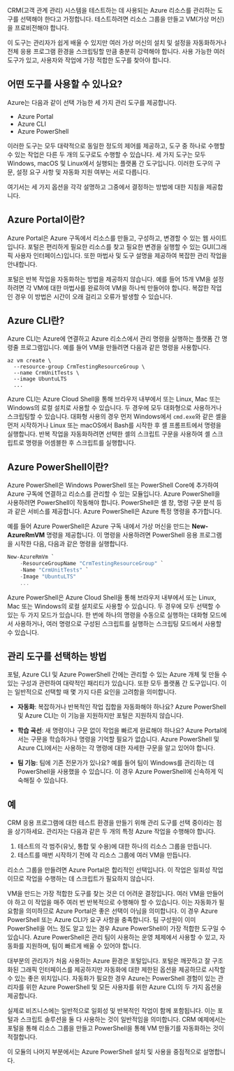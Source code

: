 CRM(고객 관계 관리) 시스템을 테스트하는 데 사용되는 Azure 리소스를 관리하는 도구를 선택해야 한다고 가정합니다. 테스트하려면 리소스 그룹을 만들고 VM(가상 머신)을 프로비전해야 합니다.

이 도구는 관리자가 쉽게 배울 수 있지만 여러 가상 머신의 설치 및 설정을 자동화하거나 전체 응용 프로그램 환경을 스크립팅할 만큼 충분히 강력해야 합니다. 사용 가능한 여러 도구가 있고, 사용자와 작업에 가장 적합한 도구를 찾아야 합니다.

## <a name="what-tools-are-available"></a>어떤 도구를 사용할 수 있나요?
Azure는 다음과 같이 선택 가능한 세 가지 관리 도구를 제공합니다.

- Azure Portal
- Azure CLI
- Azure PowerShell

이러한 도구는 모두 대략적으로 동일한 정도의 제어를 제공하고, 도구 중 하나로 수행할 수 있는 작업은 다른 두 개의 도구로도 수행할 수 있습니다. 세 가지 도구는 모두 Windows, macOS 및 Linux에서 실행되는 플랫폼 간 도구입니다. 이러한 도구의 구문, 설정 요구 사항 및 자동화 지원 여부는 서로 다릅니다.

여기서는 세 가지 옵션을 각각 설명하고 그중에서 결정하는 방법에 대한 지침을 제공합니다. 

## <a name="what-is-the-azure-portal"></a>Azure Portal이란?
Azure Portal은 Azure 구독에서 리소스를 만들고, 구성하고, 변경할 수 있는 웹 사이트입니다. 포털은 편리하게 필요한 리소스를 찾고 필요한 변경을 실행할 수 있는 GUI(그래픽 사용자 인터페이스)입니다. 또한 마법사 및 도구 설명을 제공하여 복잡한 관리 작업을 안내합니다.

포털은 반복 작업을 자동화하는 방법을 제공하지 않습니다. 예를 들어 15개 VM을 설정하려면 각 VM에 대한 마법사를 완료하여 VM을 하나씩 만들어야 합니다. 복잡한 작업인 경우 이 방법은 시간이 오래 걸리고 오류가 발생할 수 있습니다. 

## <a name="what-is-the-azure-cli"></a>Azure CLI란?
Azure CLI는 Azure에 연결하고 Azure 리소스에서 관리 명령을 실행하는 플랫폼 간 명령줄 프로그램입니다. 예를 들어 VM을 만들려면 다음과 같은 명령을 사용합니다.

```azurecli
az vm create \
  --resource-group CrmTestingResourceGroup \
  --name CrmUnitTests \
  --image UbuntuLTS
  ...
```

Azure CLI는 Azure Cloud Shell을 통해 브라우저 내부에서 또는 Linux, Mac 또는 Windows의 로컬 설치로 사용할 수 있습니다. 두 경우에 모두 대화형으로 사용하거나 스크립팅할 수 있습니다. 대화형 사용의 경우 먼저 Windows에서 `cmd.exe`와 같은 셸을 먼저 시작하거나 Linux 또는 macOS에서 Bash를 시작한 후 셸 프롬프트에서 명령을 실행합니다. 반복 작업을 자동화하려면 선택한 셸의 스크립트 구문을 사용하여 셸 스크립트로 명령을 어셈블한 후 스크립트를 실행합니다.

## <a name="what-is-azure-powershell"></a>Azure PowerShell이란?
Azure PowerShell은 Windows PowerShell 또는 PowerShell Core에 추가하여 Azure 구독에 연결하고 리소스를 관리할 수 있는 모듈입니다. Azure PowerShell을 사용하려면 PowerShell이 작동해야 합니다. PowerShell은 셸 창, 명령 구문 분석 등과 같은 서비스를 제공합니다. Azure PowerShell은 Azure 특정 명령을 추가합니다.

예를 들어 Azure PowerShell은 Azure 구독 내에서 가상 머신을 만드는 **New-AzureRmVM** 명령을 제공합니다. 이 명령을 사용하려면 PowerShell 응용 프로그램을 시작한 다음, 다음과 같은 명령을 실행합니다.

```powershell
New-AzureRmVm `
    -ResourceGroupName "CrmTestingResourceGroup" `
    -Name "CrmUnitTests" `
    -Image "UbuntuLTS"
    ...
```

Azure PowerShell은 Azure Cloud Shell을 통해 브라우저 내부에서 또는 Linux, Mac 또는 Windows의 로컬 설치로도 사용할 수 있습니다. 두 경우에 모두 선택할 수 있는 두 가지 모드가 있습니다. 한 번에 하나의 명령을 수동으로 실행하는 대화형 모드에서 사용하거나, 여러 명령으로 구성된 스크립트를 실행하는 스크립팅 모드에서 사용할 수 있습니다.

## <a name="how-to-choose-an-administrative-tool"></a>관리 도구를 선택하는 방법
포털, Azure CLI 및 Azure PowerShell 간에는 관리할 수 있는 Azure 개체 및 만들 수 있는 구성과 관련하여 대략적인 패리티가 있습니다. 또한 모두 플랫폼 간 도구입니다. 이는 일반적으로 선택할 때 몇 가지 다른 요인을 고려함을 의미합니다.

- **자동화**: 복잡하거나 반복적인 작업 집합을 자동화해야 하나요? Azure PowerShell 및 Azure CLI는 이 기능을 지원하지만 포털은 지원하지 않습니다.

- **학습 곡선**: 새 명령이나 구문 없이 작업을 빠르게 완료해야 하나요? Azure Portal에서는 구문을 학습하거나 명령을 기억할 필요가 없습니다. Azure PowerShell 및 Azure CLI에서는 사용하는 각 명령에 대한 자세한 구문을 알고 있어야 합니다.

- **팀 기능**: 팀에 기존 전문가가 있나요? 예를 들어 팀이 Windows를 관리하는 데 PowerShell을 사용했을 수 있습니다. 이 경우 Azure PowerShell에 신속하게 익숙해질 수 있습니다.

## <a name="example"></a>예
CRM 응용 프로그램에 대한 테스트 환경을 만들기 위해 관리 도구를 선택 중이라는 점을 상기하세요. 관리자는 다음과 같은 두 개의 특정 Azure 작업을 수행해야 합니다.

1. 테스트의 각 범주(유닛, 통합 및 수용)에 대한 하나의 리소스 그룹을 만듭니다.
2. 테스트를 매번 시작하기 전에 각 리소스 그룹에 여러 VM을 만듭니다.

리소스 그룹을 만들려면 Azure Portal은 합리적인 선택입니다. 이 작업은 일회성 작업이므로 작업을 수행하는 데 스크립트가 필요하지 않습니다.

VM을 만드는 가장 적합한 도구를 찾는 것은 더 어려운 결정입니다. 여러 VM을 만들어야 하고 이 작업을 매주 여러 번 반복적으로 수행해야 할 수 있습니다. 이는 자동화가 필요함을 의미하므로 Azure Portal은 좋은 선택이 아님을 의미합니다. 이 경우 Azure PowerShell 또는 Azure CLI가 요구 사항을 충족합니다. 팀 구성원이 이미 PowerShell을 어느 정도 알고 있는 경우 Azure PowerShell이 가장 적합한 도구일 수 있습니다. Azure PowerShell은 관리 팀이 사용하는 운영 체제에서 사용할 수 있고, 자동화를 지원하며, 팀이 빠르게 배울 수 있어야 합니다.

대부분의 관리자가 처음 사용하는 Azure 환경은 포털입니다. 포털은 깨끗하고 잘 구조화된 그래픽 인터페이스를 제공하지만 자동화에 대한 제한된 옵션을 제공하므로 시작할 수 있는 좋은 위치입니다. 자동화가 필요한 경우 Azure는 PowerShell 경험이 있는 관리자를 위한 Azure PowerShell 및 모든 사용자를 위한 Azure CLI의 두 가지 옵션을 제공합니다.

실제로 비즈니스에는 일반적으로 일회성 및 반복적인 작업이 함께 포함됩니다. 이는 포털과 스크립트 솔루션을 둘 다 사용하는 것이 일반적임을 의미합니다. CRM 예제에서는 포털을 통해 리소스 그룹을 만들고 PowerShell을 통해 VM 만들기를 자동화하는 것이 적절합니다.

이 모듈의 나머지 부분에서는 Azure PowerShell 설치 및 사용을 중점적으로 설명합니다.
